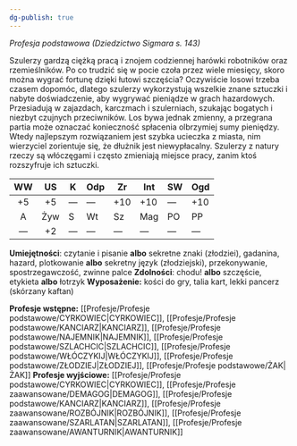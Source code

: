 ```yaml
---
dg-publish: true
---
```

*Profesja podstawowa (Dziedzictwo Sigmara s. 143)*

Szulerzy gardzą ciężką pracą i znojem codziennej harówki robotników oraz rzemieślników. Po co trudzić się w pocie czoła przez wiele miesięcy, skoro można wygrać fortunę dzięki łutowi szczęścia? Oczywiście losowi trzeba czasem dopomóc, dlatego szulerzy wykorzystują wszelkie znane sztuczki i nabyte doświadczenie, aby wygrywać pieniądze w grach hazardowych. Przesiadują w zajazdach, karczmach i szulerniach, szukając bogatych i niezbyt czujnych przeciwników. Los bywa jednak zmienny, a przegrana partia może oznaczać konieczność spłacenia olbrzymiej sumy pieniędzy. Wtedy najlepszym rozwiązaniem jest szybka ucieczka z miasta, nim wierzyciel zorientuje się, że dłużnik jest niewypłacalny. Szulerzy z natury rzeczy są włóczęgami i często zmieniają miejsce pracy, zanim ktoś rozszyfruje ich sztuczki.

| WW  | US  | K   | Odp | Zr  | Int | SW  | Ogd |
|:---:|:---:| --- | --- | --- | --- | --- | --- |
| +5  | +5  | —   | —   | +10 | +10 | —   | +10 |
|  A  | Żyw | S   | Wt  | Sz  | Mag | PO  | PP  |
|  —  | +2  | —   | —   | —   | —   | —   | —   |

**Umiejętności**: czytanie i pisanie **albo** sekretne znaki (złodziei), gadanina, hazard, plotkowanie **albo** sekretny język (złodziejski), przekonywanie, spostrzegawczość, zwinne palce
**Zdolności**: chodu! **albo** szczęście, etykieta **albo** łotrzyk
**Wyposażenie:** kości do gry, talia kart, lekki pancerz (skórzany kaftan)

**Profesje wstępne:** [[Profesje/Profesje podstawowe/CYRKOWIEC\|CYRKOWIEC]], [[Profesje/Profesje podstawowe/KANCIARZ\|KANCIARZ]], [[Profesje/Profesje podstawowe/NAJEMNIK\|NAJEMNIK]], [[Profesje/Profesje podstawowe/SZLACHCIC\|SZLACHCIC]], [[Profesje/Profesje podstawowe/WŁÓCZYKIJ\|WŁÓCZYKIJ]], [[Profesje/Profesje podstawowe/ZŁODZIEJ\|ZŁODZIEJ]], [[Profesje/Profesje podstawowe/ŻAK\|ŻAK]]
**Profesje wyjściowe:** [[Profesje/Profesje podstawowe/CYRKOWIEC\|CYRKOWIEC]], [[Profesje/Profesje zaawansowane/DEMAGOG\|DEMAGOG]], [[Profesje/Profesje podstawowe/KANCIARZ\|KANCIARZ]], [[Profesje/Profesje zaawansowane/ROZBÓJNIK\|ROZBÓJNIK]], [[Profesje/Profesje zaawansowane/SZARLATAN\|SZARLATAN]], [[Profesje/Profesje zaawansowane/AWANTURNIK\|AWANTURNIK]]